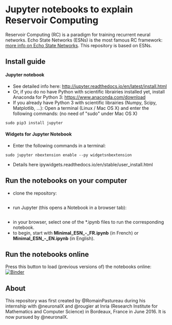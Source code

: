 # Jupyter notebooks to explain Reservoir Computing
Reservoir Computing (RC) is a paradigm for training recurrent neural networks. Echo State Networks (ESNs) is the most famous RC framework: [more info on Echo State Networks](http://www.scholarpedia.org/article/Echo_state_network). This repository is based on ESNs.

## Install guide

#### Jupyter notebook
- See detailed info here: http://jupyter.readthedocs.io/en/latest/install.html
- Or, if you do no have Python with scientific librairies installed yet, install Anaconda for Python 3: https://www.anaconda.com/download
- If you already have Python 3 with scientific librairies (Numpy, Scipy, Matplotlib, ...): Open a terminal (Linux / Mac OS X) and enter the following commands: (no need of "sudo" under Mac OS X)
```sudo pip3 install --upgrade pip
sudo pip3 install jupyter
```

#### Widgets for Jupyter Notebook
- Enter the following commands in a terminal:
```sudo pip3 install ipywidgets
sudo jupyter nbextension enable --py widgetsnbextension
```
- Details here ipywidgets.readthedocs.io/en/stable/user_install.html

## Run the notebooks on your computer
- clone the repository:
```git clone https://github.com/neuronalX/Reservoir-Jupyter.git
```
- run Jupyter (this opens a Notebook in a browser tab):
```jupyter notebook
```
- in your browser, select one of the \*.ipynb files to run the corresponding notebook.
- to begin, start with **Minimal_ESN_-_FR.ipynb** (in French) or **Minimal_ESN_-\_EN.ipynb** (in English).

## Run the notebooks online
Press this button to load (previous versions of) the notebooks online:
[![Binder](http://mybinder.org/badge.svg)](http://mybinder.org:/repo/romainpastureau/reservoir-jupyter)

## About
This repository was first created by @RomainPastureau during his internship with @neuronalX and @rougier at Inria (Research Institute for Mathematics and Computer Science) in Bordeaux, France in June 2016.
It is now pursued by @neuronalX.
